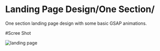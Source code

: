 # Landing Page Design/One Section/

One section landing page design with some basic GSAP animations.

#Scree Shot

![landing page](https://github.com/user-attachments/assets/5fe3243e-0e27-4fde-911c-7ea51fea0b50)
